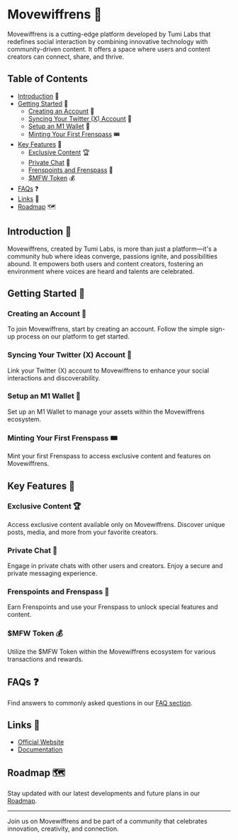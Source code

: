 # Movewiffrens 🚀

Movewiffrens is a cutting-edge platform developed by Tumi Labs that redefines social interaction by combining innovative technology with community-driven content. It offers a space where users and content creators can connect, share, and thrive.

## Table of Contents

- [Introduction](https://docs.movewiffrens.xyz/basic/introduction) 📖
- [Getting Started](#getting-started) 🚀
  - [Creating an Account]([#creating-an-account](https://docs.movewiffrens.xyz/getting-started/creating-an-account)) 📝
  - [Syncing Your Twitter (X) Account](#syncing-your-twitter-x-account) 🔗
  - [Setup an M1 Wallet](#setup-an-m1-wallet) 💼
  - [Minting Your First Frenspass](#minting-your-first-frenspass) 🎟️
- [Key Features](#key-features) 🌟
  - [Exclusive Content](#exclusive-content) 🏆
  - [Private Chat](#private-chat) 💬
  - [Frenspoints and Frenspass](#frenspoints-and-frenspass) 🎫
  - [$MFW Token](#mfw-token) 💰
- [FAQs](#faqs) ❓
- [Links](#links) 🔗
- [Roadmap](#roadmap) 🗺️

## Introduction 📖

Movewiffrens, created by Tumi Labs, is more than just a platform—it's a community hub where ideas converge, passions ignite, and possibilities abound. It empowers both users and content creators, fostering an environment where voices are heard and talents are celebrated.

## Getting Started 🚀

### Creating an Account 📝

To join Movewiffrens, start by creating an account. Follow the simple sign-up process on our platform to get started.

### Syncing Your Twitter (X) Account 🔗

Link your Twitter (X) account to Movewiffrens to enhance your social interactions and discoverability.

### Setup an M1 Wallet 💼

Set up an M1 Wallet to manage your assets within the Movewiffrens ecosystem.

### Minting Your First Frenspass 🎟️

Mint your first Frenspass to access exclusive content and features on Movewiffrens.

## Key Features 🌟

### Exclusive Content 🏆

Access exclusive content available only on Movewiffrens. Discover unique posts, media, and more from your favorite creators.

### Private Chat 💬

Engage in private chats with other users and creators. Enjoy a secure and private messaging experience.

### Frenspoints and Frenspass 🎫

Earn Frenspoints and use your Frenspass to unlock special features and content.

### $MFW Token 💰

Utilize the $MFW Token within the Movewiffrens ecosystem for various transactions and rewards.

## FAQs ❓

Find answers to commonly asked questions in our [FAQ section](https://docs.movewiffrens.xyz/faqs).

## Links 🔗

- [Official Website](https://www.movewiffrens.xyz/)
- [Documentation](https://docs.movewiffrens.xyz)

## Roadmap 🗺️

Stay updated with our latest developments and future plans in our [Roadmap](https://docs.movewiffrens.xyz/roadmap).

---

Join us on Movewiffrens and be part of a community that celebrates innovation, creativity, and connection.
